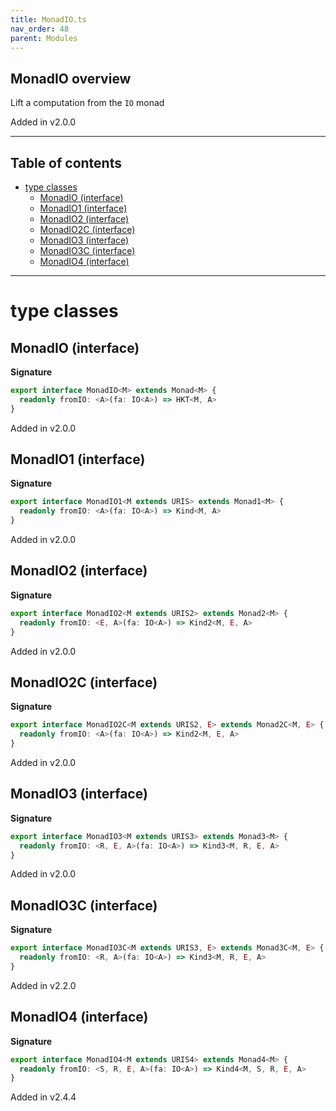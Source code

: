 ```yaml
---
title: MonadIO.ts
nav_order: 48
parent: Modules
---
```


## MonadIO overview

Lift a computation from the `IO` monad

Added in v2.0.0

---

<h2 class="text-delta">Table of contents</h2>

- [type classes](#type-classes)
  - [MonadIO (interface)](#monadio-interface)
  - [MonadIO1 (interface)](#monadio1-interface)
  - [MonadIO2 (interface)](#monadio2-interface)
  - [MonadIO2C (interface)](#monadio2c-interface)
  - [MonadIO3 (interface)](#monadio3-interface)
  - [MonadIO3C (interface)](#monadio3c-interface)
  - [MonadIO4 (interface)](#monadio4-interface)

---

# type classes

## MonadIO (interface)

**Signature**

```ts
export interface MonadIO<M> extends Monad<M> {
  readonly fromIO: <A>(fa: IO<A>) => HKT<M, A>
}
```

Added in v2.0.0

## MonadIO1 (interface)

**Signature**

```ts
export interface MonadIO1<M extends URIS> extends Monad1<M> {
  readonly fromIO: <A>(fa: IO<A>) => Kind<M, A>
}
```

Added in v2.0.0

## MonadIO2 (interface)

**Signature**

```ts
export interface MonadIO2<M extends URIS2> extends Monad2<M> {
  readonly fromIO: <E, A>(fa: IO<A>) => Kind2<M, E, A>
}
```

Added in v2.0.0

## MonadIO2C (interface)

**Signature**

```ts
export interface MonadIO2C<M extends URIS2, E> extends Monad2C<M, E> {
  readonly fromIO: <A>(fa: IO<A>) => Kind2<M, E, A>
}
```

Added in v2.0.0

## MonadIO3 (interface)

**Signature**

```ts
export interface MonadIO3<M extends URIS3> extends Monad3<M> {
  readonly fromIO: <R, E, A>(fa: IO<A>) => Kind3<M, R, E, A>
}
```

Added in v2.0.0

## MonadIO3C (interface)

**Signature**

```ts
export interface MonadIO3C<M extends URIS3, E> extends Monad3C<M, E> {
  readonly fromIO: <R, A>(fa: IO<A>) => Kind3<M, R, E, A>
}
```

Added in v2.2.0

## MonadIO4 (interface)

**Signature**

```ts
export interface MonadIO4<M extends URIS4> extends Monad4<M> {
  readonly fromIO: <S, R, E, A>(fa: IO<A>) => Kind4<M, S, R, E, A>
}
```

Added in v2.4.4
